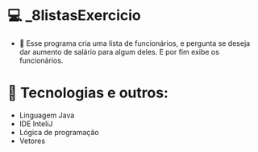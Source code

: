 # 💻 _8listasExercicio
- 🎯 Esse programa cria uma lista de funcionários, e pergunta se deseja dar aumento de salário para algum deles. E por fim exibe os funcionários.

# 🔧 Tecnologias e outros:
- Linguagem Java
- IDE InteliJ
- Lógica de programação
- Vetores
